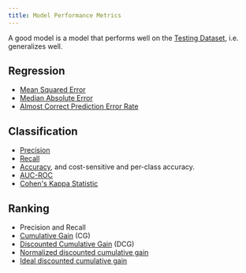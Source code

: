 ```yaml
---
title: Model Performance Metrics
---
```


A good model is a model that performs well on the [Testing Dataset](/machine-learning-foundations/training-and-holdout-datasets), i.e. generalizes well.

## Regression
- [Mean Squared Error](/machine-learning-foundations/mean-squared-error)
- [Median Absolute Error](/machine-learning-foundations/median-absolute-error)
- [Almost Correct Prediction Error Rate](/machine-learning-foundations/almost-correct-prediction-error-rate)
## Classification
- [Precision](/machine-learning-foundations/precision)
- [Recall](/machine-learning-foundations/recall)
- [Accuracy](/machine-learning-foundations/accuracy), and cost-sensitive and per-class accuracy.
- [AUC-ROC](/machine-learning-foundations/auc-roc)
- [Cohen's Kappa Statistic](/machine-learning-foundations/cohens-kappa-statistic)
## Ranking
- Precision and Recall
- [Cumulative Gain](/machine-learning-foundations/cumulative-gain) (CG)
- [Discounted Cumulative Gain](/machine-learning-foundations/discounted-cumulative-gain) (DCG)
- [Normalized discounted cumulative gain](/machine-learning-foundations/normalized-discounted-cumulative-gain)
- [Ideal discounted cumulative gain](/machine-learning-foundations/ideal-discounted-cumulative-gain)

